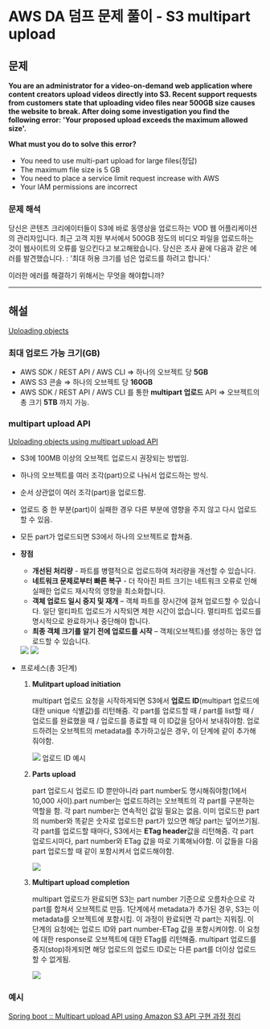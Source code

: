 # AWS DA 덤프 문제 풀이 - S3 multipart upload

## 문제

**You are an administrator for a video-on-demand web application where content creators upload videos directly into S3. Recent support requests from customers state that uploading video files near 500GB size causes the website to break. After doing some investigation you find the following error: 'Your proposed upload exceeds the maximum allowed size'.**

**What must you do to solve this error?**

- You need to use multi-part upload for large files(정답)
- The maximum file size is 5 GB
- You need to place a service limit request increase with AWS
- Your IAM permissions are incorrect

### 문제 해석

당신은 콘텐츠 크리에이터들이 S3에 바로 동영상을 업로드하는 VOD 웹 어플리케이션의 관리자입니다. 최근 고객 지원 부서에서 500GB 정도의 비디오 파일을 업로드하는 것이 웹사이트의 오류를 일으킨다고 보고해왔습니다. 당신은 조사 끝에 다음과 같은 에러를 발견했습니다. : '최대 허용 크기를 넘은 업로드를 하려고 합니다.'

이러한 에러를 해결하기 위해서는 무엇을 해야합니까?

---

## 해설

[Uploading objects](https://docs.aws.amazon.com/AmazonS3/latest/dev/UploadingObjects.html)

### 최대 업로드 가능 크기(GB)

- AWS SDK / REST API / AWS CLI ⇒ 하나의 오브젝트 당 **5GB**
- AWS S3 콘솔 ⇒ 하나의 오브젝트 당 **160GB**
- AWS SDK / REST API / AWS CLI 를 통한 **multipart 업로드** API ⇒ 오브젝트의 총 크기 **5TB** 까지 가능.

### multipart upload API

[Uploading objects using multipart upload API](https://docs.aws.amazon.com/AmazonS3/latest/dev/uploadobjusingmpu.html)

- S3에 100MB 이상의 오브젝트 업로드시 권장되는 방법임.
- 하나의 오브젝트를 여러 조각(part)으로 나눠서 업로드하는 방식.
- 순서 상관없이 여러 조각(part)을 업로드함.
- 업로드 중 한 부분(part)이 실패한 경우 다른 부분에 영향을 주지 않고 다시 업로드할 수 있음.
- 모든 part가 업로드되면 S3에서 하나의 오브젝트로 합쳐줌.

- **장점**
    - **개선된 처리량** - 파트를 병렬적으로 업로드하여 처리량을 개선할 수 있습니다.
    - **네트워크 문제로부터 빠른 복구** - 더 작아진 파트 크기는 네트워크 오류로 인해 실패한 업로드 재시작의 영향을 최소화합니다.
    - **객체 업로드 일시 중지 및 재개** – 객체 파트를 장시간에 걸쳐 업로드할 수 있습니다. 일단 멀티파트 업로드가 시작되면 제한 시간이 없습니다. 멀티파트 업로드를 명시적으로 완료하거나 중단해야 합니다.
    - **최종 객체 크기를 알기 전에 업로드를 시작** – 객체(오브젝트)를 생성하는 동안 업로드할 수 있습니다.
    <img src="https://s3.us-west-2.amazonaws.com/secure.notion-static.com/65f809d1-44cc-4f0a-8685-8f24529a3e5d/_2021-01-30__9.57.47.png?X-Amz-Algorithm=AWS4-HMAC-SHA256&X-Amz-Credential=AKIAT73L2G45O3KS52Y5%2F20210519%2Fus-west-2%2Fs3%2Faws4_request&X-Amz-Date=20210519T120300Z&X-Amz-Expires=86400&X-Amz-Signature=eb098fdb959995f10242ed691af1705a53ee80abcc52f75b2bcb45cca183673e&X-Amz-SignedHeaders=host&response-content-disposition=filename%20%3D%22_2021-01-30__9.57.47.png%22">
    <img src="https://s3.us-west-2.amazonaws.com/secure.notion-static.com/25dc87f9-34aa-4fce-9a76-2865d373d874/_2021-01-30__10.10.25.png?X-Amz-Algorithm=AWS4-HMAC-SHA256&X-Amz-Credential=AKIAT73L2G45O3KS52Y5%2F20210519%2Fus-west-2%2Fs3%2Faws4_request&X-Amz-Date=20210519T120341Z&X-Amz-Expires=86400&X-Amz-Signature=031004a3098a85e5bbe94a04207fd51ad3851db5151cfe9630ca5ccc64a9fe66&X-Amz-SignedHeaders=host&response-content-disposition=filename%20%3D%22_2021-01-30__10.10.25.png%22">

- 프로세스(총 3단계)
    1) **Mulitpart upload initiation**

        multipart 업로드 요청을 시작하게되면 S3에서 **업로드 ID**(multipart 업로드에 대한 unique 식별값)를 리턴해줌. 각 part를 업로드할 때 / part를 list할 때 / 업로드를 완료했을 때 / 업로드를 종료할 때 이 ID값을 담아서 보내줘야함. 업로드하려는 오브젝트의 metadata를 추가하고싶은 경우, 이 단계에 같이 추가해줘야함.
        
        <img src="https://s3.us-west-2.amazonaws.com/secure.notion-static.com/60c387c5-35ea-4eca-a03b-abe9f9a678aa/_2021-01-30__10.04.01.png?X-Amz-Algorithm=AWS4-HMAC-SHA256&X-Amz-Credential=AKIAT73L2G45O3KS52Y5%2F20210519%2Fus-west-2%2Fs3%2Faws4_request&X-Amz-Date=20210519T120401Z&X-Amz-Expires=86400&X-Amz-Signature=c7bc88797dd623546792ad09d6770f2e499e6a556b4d66a67d5ba936d728927b&X-Amz-SignedHeaders=host&response-content-disposition=filename%20%3D%22_2021-01-30__10.04.01.png%22">
        업로드 ID 예시

    2) **Parts upload**

        part 업로드시 업로드 ID 뿐만아니라 part number도 명시해줘야함(1에서 10,000 사이).part number는 업로드하려는 오브젝트의 각 part를 구분하는 역할을 함. 각 part number는 연속적인 값일 필요는 없음. 이미 업로드한 part의 number와 똑같은 숫자로 업로드한 part가 있으면 해당 part는 덮어쓰기됨. 각 part를 업로드할 때마다, S3에서는 **ETag header**값을 리턴해줌. 각 part 업로드시마다, part number와 ETag 값을 따로 기록해놔야함. 이 값들을 다음 part 업로드할 때 같이 포함시켜서 업로드해야함.

        <img src="https://s3.us-west-2.amazonaws.com/secure.notion-static.com/2af0e933-82b3-480b-9e90-b7333cb2eb18/_2021-01-30__10.05.24.png?X-Amz-Algorithm=AWS4-HMAC-SHA256&X-Amz-Credential=AKIAT73L2G45O3KS52Y5%2F20210519%2Fus-west-2%2Fs3%2Faws4_request&X-Amz-Date=20210519T120446Z&X-Amz-Expires=86400&X-Amz-Signature=fc07d565ce4e9cc529b641e980ce3a45a674ce81d8d97f51a38458c27ed6d9d0&X-Amz-SignedHeaders=host&response-content-disposition=filename%20%3D%22_2021-01-30__10.05.24.png%22">

    3) **Multipart upload completion**

        multipart 업로드가 완료되면 S3는 part number 기준으로 오름차순으로 각 part를 합쳐서 오브젝트로 만듬. 1단계에서 metadata가 추가된 경우, S3는 이 metadata를 오브젝트에 포함시킴. 이 과정이 완료되면 각 part는 지워짐. 이 단계의 요청에는 업로드 ID와 part number-ETag 값을 포함시켜야함. 이 요청에 대한 response로 오브젝트에 대한 ETag를 리턴해줌. multipart 업로드를 중지(stop)하게되면 해당 업로드의 업로드 ID로는 다른 part를 더이상 업로드할 수 없게됨.

        <img src="https://s3.us-west-2.amazonaws.com/secure.notion-static.com/3764732f-bb75-4411-a994-421d46ac5b36/_2021-01-30__10.06.37.png?X-Amz-Algorithm=AWS4-HMAC-SHA256&X-Amz-Credential=AKIAT73L2G45O3KS52Y5%2F20210519%2Fus-west-2%2Fs3%2Faws4_request&X-Amz-Date=20210519T120510Z&X-Amz-Expires=86400&X-Amz-Signature=774a22110bcd71b9860e2b897188d6ff7fa136c40348054ea4dd147990ed9b09&X-Amz-SignedHeaders=host&response-content-disposition=filename%20%3D%22_2021-01-30__10.06.37.png%22">

### 예시

[Spring boot :: Multipart upload API using Amazon S3 API 구현 과정 정리](https://wave1994.tistory.com/152)